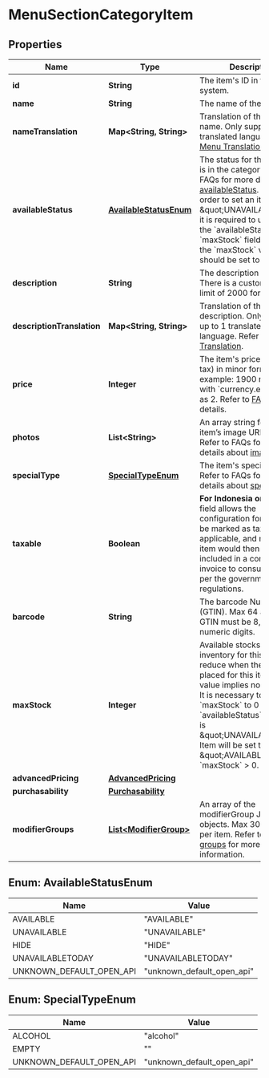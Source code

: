 

# MenuSectionCategoryItem


## Properties

| Name | Type | Description | Notes |
|------------ | ------------- | ------------- | -------------|
|**id** | **String** | The item&#39;s ID in the partner system.  |  |
|**name** | **String** | The name of the item. |  |
|**nameTranslation** | **Map&lt;String, String&gt;** | Translation of the item name. Only support up to 1 translated language. Refer [Menu Translation](#section/Menu-Translation). |  [optional] |
|**availableStatus** | [**AvailableStatusEnum**](#AvailableStatusEnum) | The status for the item that is in the category. Refer to FAQs for more details about [availableStatus](#section/Menu/What-is-availableStatus).  Note: In order to set an item as \&quot;UNAVAILABLE\&quot;, it is required to update both the &#x60;availableStatus&#x60; and &#x60;maxStock&#x60; fields, whereby the &#x60;maxStock&#x60; value should be set to 0.  |  |
|**description** | **String** | The description of the item. There is a custom length limit of 2000 for &#x60;VN&#x60;.  |  [optional] |
|**descriptionTranslation** | **Map&lt;String, String&gt;** | Translation of the item description. Only support up to 1 translated language. Refer [Menu Translation](#section/Menu-Translation). |  [optional] |
|**price** | **Integer** | The item&#39;s price (excluding tax) in minor format. For example: 1900 means $19 with &#x60;currency.exponent&#x60; as 2. Refer to [FAQ](#section/Menu/Is-the-item-price-with-or-without-tax) for more details.  |  |
|**photos** | **List&lt;String&gt;** | An array string for the item’s image URL links. Refer to FAQs for more details about [images](#section/Menu/What-are-the-recommended-formats-for-an-item-image).  |  [optional] |
|**specialType** | [**SpecialTypeEnum**](#SpecialTypeEnum) | The item&#39;s special Tag. Refer to FAQs for more details about [specialType](#section/Menu/What&#39;s-specialType).  |  [optional] |
|**taxable** | **Boolean** | **For Indonesia only.** This field allows the configuration for an item to be marked as tax applicable, and marked item would then be included in a commercial invoice to consumers as per the government&#39;s regulations.  |  [optional] |
|**barcode** | **String** | The barcode Number (GTIN). Max 64 allowed. GTIN must be 8, 12, 13, 14 numeric digits.  |  [optional] |
|**maxStock** | **Integer** | Available stocks under inventory for this item. Auto reduce when there is order placed for this item. Empty value implies no limit.  Note: It is necessary to set &#x60;maxStock&#x60; to 0 if the &#x60;availableStatus&#x60; of the item is \&quot;UNAVAILABLE\&quot;. Item will be set to \&quot;AVAILABLE\&quot; if &#x60;maxStock&#x60; &gt; 0.  |  [optional] |
|**advancedPricing** | [**AdvancedPricing**](AdvancedPricing.md) |  |  [optional] |
|**purchasability** | [**Purchasability**](Purchasability.md) |  |  [optional] |
|**modifierGroups** | [**List&lt;ModifierGroup&gt;**](ModifierGroup.md) | An array of the modifierGroup JSON objects. Max 30 allowed per item. Refer to [Modifier groups](#modifier-groups) for more information. |  [optional] |



## Enum: AvailableStatusEnum

| Name | Value |
|---- | -----|
| AVAILABLE | &quot;AVAILABLE&quot; |
| UNAVAILABLE | &quot;UNAVAILABLE&quot; |
| HIDE | &quot;HIDE&quot; |
| UNAVAILABLETODAY | &quot;UNAVAILABLETODAY&quot; |
| UNKNOWN_DEFAULT_OPEN_API | &quot;unknown_default_open_api&quot; |



## Enum: SpecialTypeEnum

| Name | Value |
|---- | -----|
| ALCOHOL | &quot;alcohol&quot; |
| EMPTY | &quot;&quot; |
| UNKNOWN_DEFAULT_OPEN_API | &quot;unknown_default_open_api&quot; |



